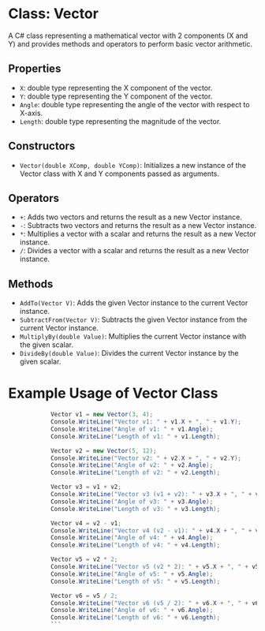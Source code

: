 # Class: Vector

A C# class representing a mathematical vector with 2 components (X and Y) and provides methods and operators to perform basic vector arithmetic.

## Properties
- `X`: double type representing the X component of the vector.
- `Y`: double type representing the Y component of the vector.
- `Angle`: double type representing the angle of the vector with respect to X-axis.
- `Length`: double type representing the magnitude of the vector.

## Constructors
- `Vector(double XComp, double YComp)`: Initializes a new instance of the Vector class with X and Y components passed as arguments.

## Operators
- `+`: Adds two vectors and returns the result as a new Vector instance.
- `-`: Subtracts two vectors and returns the result as a new Vector instance.
- `*`: Multiplies a vector with a scalar and returns the result as a new Vector instance.
- `/`: Divides a vector with a scalar and returns the result as a new Vector instance.

## Methods
- `AddTo(Vector V)`: Adds the given Vector instance to the current Vector instance.
- `SubtractFrom(Vector V)`: Subtracts the given Vector instance from the current Vector instance.
- `MultiplyBy(double Value)`: Multiplies the current Vector instance with the given scalar.
- `DivideBy(double Value)`: Divides the current Vector instance by the given scalar.

# Example Usage of Vector Class

```csharp
            Vector v1 = new Vector(3, 4);
            Console.WriteLine("Vector v1: " + v1.X + ", " + v1.Y);
            Console.WriteLine("Angle of v1: " + v1.Angle);
            Console.WriteLine("Length of v1: " + v1.Length);

            Vector v2 = new Vector(5, 12);
            Console.WriteLine("Vector v2: " + v2.X + ", " + v2.Y);
            Console.WriteLine("Angle of v2: " + v2.Angle);
            Console.WriteLine("Length of v2: " + v2.Length);

            Vector v3 = v1 + v2;
            Console.WriteLine("Vector v3 (v1 + v2): " + v3.X + ", " + v3.Y);
            Console.WriteLine("Angle of v3: " + v3.Angle);
            Console.WriteLine("Length of v3: " + v3.Length);

            Vector v4 = v2 - v1;
            Console.WriteLine("Vector v4 (v2 - v1): " + v4.X + ", " + v4.Y);
            Console.WriteLine("Angle of v4: " + v4.Angle);
            Console.WriteLine("Length of v4: " + v4.Length);

            Vector v5 = v2 * 2;
            Console.WriteLine("Vector v5 (v2 * 2): " + v5.X + ", " + v5.Y);
            Console.WriteLine("Angle of v5: " + v5.Angle);
            Console.WriteLine("Length of v5: " + v5.Length);

            Vector v6 = v5 / 2;
            Console.WriteLine("Vector v6 (v5 / 2): " + v6.X + ", " + v6.Y);
            Console.WriteLine("Angle of v6: " + v6.Angle);
            Console.WriteLine("Length of v6: " + v6.Length);
            ```

